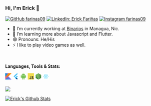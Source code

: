 ### Hi, I'm Erick 👋

<!--
**farinas09/farinas09** is a ✨ _special_ ✨ repository because its `README.md` (this file) appears on your GitHub profile.
-->


[![GitHub farinas09](https://img.shields.io/github/followers/farinas09?label=follow&style=social)](https://github.com/farinas09)
[![LinkedIn: Erick Fariñas](https://img.shields.io/badge/ErickFariñas-blue?style=flat-square&logo=Linkedin&logoColor=white&link=www.linkedin.com/in/efarinas/)](https://www.linkedin.com/in/efarinas)
[![Instagram farinas09](https://img.shields.io/badge/farinas09-red?style=flat-squeare&logo=Instagram&logoColor=white&link=www.instagram/farinas09/)](https://www.instagram.com/farinas09)

- 🔭 I’m currently working at [Binarios](https://www.binarios.io) in Managua, Nic.
- 🌱 I’m learning more about Javascript and Flutter.
- 😄 Pronouns: He/His
- ⚡ I like to play video games as well.

<br/>

**Languages, Tools & Stats:**  

<div>
  <img height="20" src="https://raw.githubusercontent.com/github/explore/80688e429a7d4ef2fca1e82350fe8e3517d3494d/topics/kotlin/kotlin.png">
  <img height="20" src="https://raw.githubusercontent.com/github/explore/80688e429a7d4ef2fca1e82350fe8e3517d3494d/topics/flutter/flutter.png">
  <img height="20" src="https://raw.githubusercontent.com/github/explore/80688e429a7d4ef2fca1e82350fe8e3517d3494d/topics/android/android.png">
  <img height="20" src="https://raw.githubusercontent.com/github/explore/80688e429a7d4ef2fca1e82350fe8e3517d3494d/topics/javascript/javascript.png">
  <img height="20" src="https://raw.githubusercontent.com/github/explore/80688e429a7d4ef2fca1e82350fe8e3517d3494d/topics/nodejs/nodejs.png">
  <img height="20" src="https://raw.githubusercontent.com/github/explore/80688e429a7d4ef2fca1e82350fe8e3517d3494d/topics/react/react.png">
 </div>

<br/>

<a href="https://github.com/farinas09">
  <img align="center" src="https://github-readme-stats.vercel.app/api/top-langs/?username=farinas09&hide=css,scss&theme=vue-dark" />
</a>

<div align="center">

</div>

[![Erick's Github Stats](https://github-readme-stats.vercel.app/api?username=farinas09&show_icons=true&theme=vue-dark&count_private=true)](https://github.com/farinas09)
